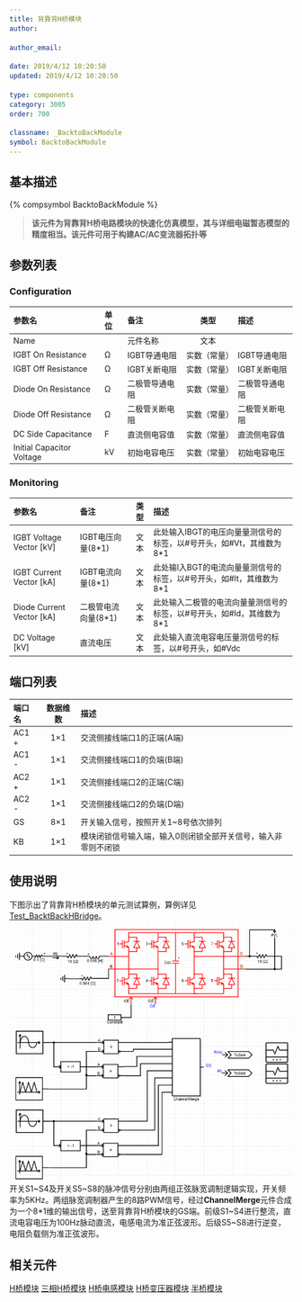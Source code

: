```yaml
---
title: 背靠背H桥模块
author:

author_email:

date: 2019/4/12 10:20:50
updated: 2019/4/12 10:20:50

type: components
category: 3005
order: 700

classname: _BacktoBackModule
symbol: BacktoBackModule
---
```

## 基本描述
{% compsymbol BacktoBackModule %}

> **该元件为背靠背H桥电路模块的快速化仿真模型，其与详细电磁暂态模型的精度相当。该元件可用于构建AC/AC变流器拓扑等**

## 参数列表
### Configuration
| 参数名 | 单位 | 备注 | 类型 | 描述 |
| :--- | :--- | :--- | :--: | :--- |
| Name |  | 元件名称 | 文本 |  |
| IGBT On Resistance | Ω | IGBT导通电阻 | 实数（常量） | IGBT导通电阻 |
| IGBT Off Resistance | Ω | IGBT关断电阻 | 实数（常量） | IGBT关断电阻 |
| Diode On Resistance | Ω | 二极管导通电阻 | 实数（常量） | 二极管导通电阻 |
| Diode Off Resistance | Ω | 二极管关断电阻 | 实数（常量） | 二极管关断电阻 |
| DC Side Capacitance | F | 直流侧电容值 | 实数（常量） | 直流侧电容值 |
| Initial Capacitor Voltage | kV | 初始电容电压 | 实数（常量） | 初始电容电压 |

### Monitoring
| 参数名 | 备注 | 类型 | 描述 |
| :--- | :--- | :--: | :--- |
| IGBT Voltage Vector \[kV\] | IGBT电压向量(8*1) | 文本 | 此处输入IBGT的电压向量量测信号的标签，以#号开头，如#Vt，其维数为8\*1 |
| IGBT Current Vector \[kA\] | IGBT电流向量(8*1) | 文本 | 此处输I入BGT的电流向量量测信号的标签，以#号开头，如#It，其维数为8\*1 |
| Diode Current Vector \[kA\] | 二极管电流向量(8*1) | 文本 | 此处输入二极管的电流向量量测信号的标签，以#号开头，如#Id，其维数为8\*1 |
| DC Voltage \[kV\] | 直流电压 | 文本 | 此处输入直流电容电压量测信号的标签，以#号开头，如#Vdc |


## 端口列表

| 端口名 | 数据维数 | 描述 |
| :--- | :--:  | :--- |
| AC1 + | 1×1 | 交流侧接线端口1的正端(A端) |
| AC1 - | 1×1 | 交流侧接线端口1的负端(B端) |
| AC2 + | 1×1 | 交流侧接线端口2的正端(C端) |
| AC2 - | 1×1 | 交流侧接线端口2的负端(D端) |
| GS | 8×1 | 开关输入信号，按照开关1~8号依次排列 |
| KB | 1×1 | 模块闭锁信号输入端，输入0则闭锁全部开关信号，输入非零则不闭锁 |

## 使用说明
下图示出了背靠背H桥模块的单元测试算例，算例详见[Test_BacktBackHBridge](https://www.cloudpss.net/editor/?id=1184)。
![单元测试图](comp_VSCModule/BtB.png)
开关S1\~S4及开关S5\~S8的脉冲信号分别由两组正弦脉宽调制逻辑实现，开关频率为5KHz。两组脉宽调制器产生的8路PWM信号，经过**ChannelMerge**元件合成为一个8\*1维的输出信号，送至背靠背H桥模块的GS端。前级S1\~S4进行整流，直流电容电压为100Hz脉动直流，电感电流为准正弦波形。后级S5\~S8进行逆变，电阻负载侧为准正弦波形。

## 相关元件
[H桥模块](comp_HBridgeModule.md)
[三相H桥模块](comp_ThreePhaseHBridgeModule.md)
[H桥电感模块](comp_HBridgeWithInductanceModule.md)
[H桥变压器模块](comp_HBridgeWithTransformerModule.md)
[半桥模块](comp_HalfBridgeModule.md)
